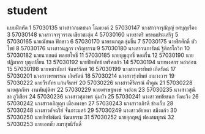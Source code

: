 ﻿# student
   แบบฝึกหัด
1	57030135	นางสาวกมลชนก  โฉมยงค์
2	57030147	นางสาวจารุกัญญ์  ยศบุญเรือง
3	57030148	นางสาวจารุวรรณ  เขียวชะอุ่ม
4	57030160	นายชาตรี  พรหมประเสริฐ
5	57030165	นายณัชพล  ฟักขาว
6	57030170	นายธนกฤต  ชุ่มชื่น
7	57030175	นายธีรศักดิ์  บัวไขย์
8	57030176	นางสาวนฏกร  เจริญธรรม
9	57030180	นางสาวนภารัตน์  ฐิติกรโกวิท
10	57030182	นายนวเขตต์  พลอยโพธิ์
11	57030185	นายบุญฤทธิ์  หอมรื่น
12	57030190	นายปฏิมากร  บุญเปลี่ยน
13	57030192	นายปิยพัทธ์  เพริศแก้ว
14	57030194	นายพงศกร  หล่าอ่อน
15	57030198	นายพชรนันท์  จันทร์รักษ์
16	57030199	นางสาวพรทิพย์  เกิดรัตน์
17	57030201	นางสาวพรพรรณ  เกิดรัตน์
18	57030214	นางสาวรุ่งทิพย์  งามวงวาร
19	57030222	นายวีรภัทร  แก่นจันทร์
20	57030226	นางสาวศิริภรณ์  ค้ำคูณ
21	57030228	นายศุภภัทร  งานพันธุ์ดิศร
22	57030229	นายเศรษฐพงษ์  จงอ่อน
23	57030235	นางสาวสุณิชา  อู่วิเชียร
24	57030236	นางสาวสุภาพร  นุ่มบัว
25	57030241	นางสาวหทัยชนก  วังคะวิง
26	57030242	นางสาวอภิญญา  เมืองพงษา
27	57030243	นางสาวอภิรดี  ช่างเก็บ
28	57030248	นางสาวอัจฉรีย์  จั่นกระแสร์
29	57030249	นางสาวอัยลดา  สมิงแก้ว
30	57030250	นายอิทธิพัฒน์  วัฒนธรรม
31	57030252	นายอุกฤษฎ์  ฟองสมบูรณ์
32	57030253	นายเอกชัย  ภมรสุขนิรันดิ์
